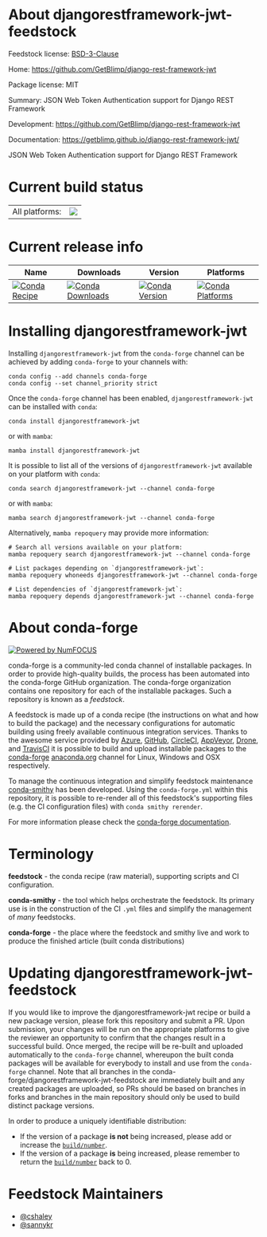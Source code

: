 About djangorestframework-jwt-feedstock
=======================================

Feedstock license: [BSD-3-Clause](https://github.com/conda-forge/djangorestframework-jwt-feedstock/blob/main/LICENSE.txt)

Home: https://github.com/GetBlimp/django-rest-framework-jwt

Package license: MIT

Summary: JSON Web Token Authentication support for Django REST Framework

Development: https://github.com/GetBlimp/django-rest-framework-jwt

Documentation: https://getblimp.github.io/django-rest-framework-jwt/

JSON Web Token Authentication support for Django REST Framework

Current build status
====================


<table><tr><td>All platforms:</td>
    <td>
      <a href="https://dev.azure.com/conda-forge/feedstock-builds/_build/latest?definitionId=3875&branchName=main">
        <img src="https://dev.azure.com/conda-forge/feedstock-builds/_apis/build/status/djangorestframework-jwt-feedstock?branchName=main">
      </a>
    </td>
  </tr>
</table>

Current release info
====================

| Name | Downloads | Version | Platforms |
| --- | --- | --- | --- |
| [![Conda Recipe](https://img.shields.io/badge/recipe-djangorestframework--jwt-green.svg)](https://anaconda.org/conda-forge/djangorestframework-jwt) | [![Conda Downloads](https://img.shields.io/conda/dn/conda-forge/djangorestframework-jwt.svg)](https://anaconda.org/conda-forge/djangorestframework-jwt) | [![Conda Version](https://img.shields.io/conda/vn/conda-forge/djangorestframework-jwt.svg)](https://anaconda.org/conda-forge/djangorestframework-jwt) | [![Conda Platforms](https://img.shields.io/conda/pn/conda-forge/djangorestframework-jwt.svg)](https://anaconda.org/conda-forge/djangorestframework-jwt) |

Installing djangorestframework-jwt
==================================

Installing `djangorestframework-jwt` from the `conda-forge` channel can be achieved by adding `conda-forge` to your channels with:

```
conda config --add channels conda-forge
conda config --set channel_priority strict
```

Once the `conda-forge` channel has been enabled, `djangorestframework-jwt` can be installed with `conda`:

```
conda install djangorestframework-jwt
```

or with `mamba`:

```
mamba install djangorestframework-jwt
```

It is possible to list all of the versions of `djangorestframework-jwt` available on your platform with `conda`:

```
conda search djangorestframework-jwt --channel conda-forge
```

or with `mamba`:

```
mamba search djangorestframework-jwt --channel conda-forge
```

Alternatively, `mamba repoquery` may provide more information:

```
# Search all versions available on your platform:
mamba repoquery search djangorestframework-jwt --channel conda-forge

# List packages depending on `djangorestframework-jwt`:
mamba repoquery whoneeds djangorestframework-jwt --channel conda-forge

# List dependencies of `djangorestframework-jwt`:
mamba repoquery depends djangorestframework-jwt --channel conda-forge
```


About conda-forge
=================

[![Powered by
NumFOCUS](https://img.shields.io/badge/powered%20by-NumFOCUS-orange.svg?style=flat&colorA=E1523D&colorB=007D8A)](https://numfocus.org)

conda-forge is a community-led conda channel of installable packages.
In order to provide high-quality builds, the process has been automated into the
conda-forge GitHub organization. The conda-forge organization contains one repository
for each of the installable packages. Such a repository is known as a *feedstock*.

A feedstock is made up of a conda recipe (the instructions on what and how to build
the package) and the necessary configurations for automatic building using freely
available continuous integration services. Thanks to the awesome service provided by
[Azure](https://azure.microsoft.com/en-us/services/devops/), [GitHub](https://github.com/),
[CircleCI](https://circleci.com/), [AppVeyor](https://www.appveyor.com/),
[Drone](https://cloud.drone.io/welcome), and [TravisCI](https://travis-ci.com/)
it is possible to build and upload installable packages to the
[conda-forge](https://anaconda.org/conda-forge) [anaconda.org](https://anaconda.org/)
channel for Linux, Windows and OSX respectively.

To manage the continuous integration and simplify feedstock maintenance
[conda-smithy](https://github.com/conda-forge/conda-smithy) has been developed.
Using the ``conda-forge.yml`` within this repository, it is possible to re-render all of
this feedstock's supporting files (e.g. the CI configuration files) with ``conda smithy rerender``.

For more information please check the [conda-forge documentation](https://conda-forge.org/docs/).

Terminology
===========

**feedstock** - the conda recipe (raw material), supporting scripts and CI configuration.

**conda-smithy** - the tool which helps orchestrate the feedstock.
                   Its primary use is in the construction of the CI ``.yml`` files
                   and simplify the management of *many* feedstocks.

**conda-forge** - the place where the feedstock and smithy live and work to
                  produce the finished article (built conda distributions)


Updating djangorestframework-jwt-feedstock
==========================================

If you would like to improve the djangorestframework-jwt recipe or build a new
package version, please fork this repository and submit a PR. Upon submission,
your changes will be run on the appropriate platforms to give the reviewer an
opportunity to confirm that the changes result in a successful build. Once
merged, the recipe will be re-built and uploaded automatically to the
`conda-forge` channel, whereupon the built conda packages will be available for
everybody to install and use from the `conda-forge` channel.
Note that all branches in the conda-forge/djangorestframework-jwt-feedstock are
immediately built and any created packages are uploaded, so PRs should be based
on branches in forks and branches in the main repository should only be used to
build distinct package versions.

In order to produce a uniquely identifiable distribution:
 * If the version of a package **is not** being increased, please add or increase
   the [``build/number``](https://docs.conda.io/projects/conda-build/en/latest/resources/define-metadata.html#build-number-and-string).
 * If the version of a package **is** being increased, please remember to return
   the [``build/number``](https://docs.conda.io/projects/conda-build/en/latest/resources/define-metadata.html#build-number-and-string)
   back to 0.

Feedstock Maintainers
=====================

* [@cshaley](https://github.com/cshaley/)
* [@sannykr](https://github.com/sannykr/)

